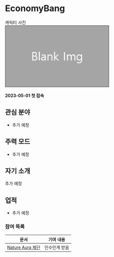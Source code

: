 # EconomyBang

캐릭터 사진  
![캐릭터](../../asset/blank_img.jpg)

**2023-05-01 첫 접속**

## 관심 분야

- 추가 예정

## 주력 모드

- 추가 예정

## 자기 소개

추가 예정

## 업적

- 추가 예정

<!-- 참여 목록 -->
<!-- tag_target_open:reverse_link_list:member_contribute -->
<!-- tag_arg:preset:member_contribute -->
### 참여 목록
|문서|기여 내용|
|---|---|
|[Nature Aura 제단](../systems/na_altar.md)|인수인계 받음|
<!-- tag_close -->